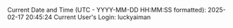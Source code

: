 Current Date and Time (UTC - YYYY-MM-DD HH:MM:SS formatted): 2025-02-17 20:45:24
Current User's Login: luckyaiman
